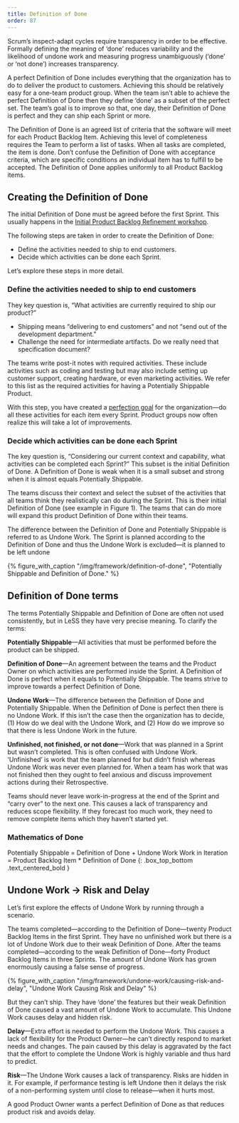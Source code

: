 ```yaml
---
title: Definition of Done
order: 87
---
```


Scrum’s inspect-adapt cycles require transparency in order to be effective. Formally defining the meaning of ‘done’ reduces variability and the likelihood of undone work and measuring progress unambiguously (‘done’ or ‘not done’) increases transparency.

A perfect Definition of Done includes everything that the organization has to do to deliver the product to customers. Achieving this should be relatively easy for a one-team product group. When the team isn’t able to achieve the perfect Definition of Done then they define ‘done’ as a subset of the perfect set. The team’s goal is to improve so that, one day, their Definition of Done is perfect and they can ship each Sprint or more.

The Definition of Done is an agreed list of criteria that the software will meet for each Product Backlog Item. Achieving this level of completeness requires the Team to perform a list of tasks. When all tasks are completed, the item is done. Don’t confuse the Definition of Done with acceptance criteria, which are specific conditions an individual item has to fulfill to be accepted. The Definition of Done applies uniformly to all Product Backlog items.

## Creating the Definition of Done

The initial Definition of Done must be agreed before the first Sprint. This usually happens in the [Initial Product Backlog Refinement workshop](initial-product-backlog-refinement.html).

The following steps are taken in order to create the Definition of Done:
* Define the activities needed to ship to end customers.
* Decide which activities can be done each Sprint.

Let’s explore these steps in more detail.

### Define the activities needed to ship to end customers

They key question is, “What activities are currently required to ship our product?”

* Shipping means “delivering to end customers” and not “send out of the development department.”
* Challenge the need for intermediate artifacts. Do we really need that specification document?

The teams write post-it notes with required activities. These include activities such as coding and testing but may also include setting up customer support, creating hardware, or even marketing activities. We refer to this list as the required activities for having a Potentially Shippable Product.

With this step, you have created a [perfection goal](../principles/continuous-improvement-towards-perfection.html) for the organization—do all these activities for each item every Sprint. Product groups now often realize this will take a lot of improvements.

### Decide which activities can be done each Sprint

The key question is, “Considering our current context and capability, what activities can be completed each Sprint?” This subset is the initial Definition of Done. A Definition of Done is weak when it is a small subset and strong when it is almost equals Potentially Shippable.

The teams discuss their context and select the subset of the activities that all teams think they realistically can do during the Sprint. This is their initial Definition of Done (see example in Figure 1). The teams that can do more will expand this product Definition of Done within their teams.

The difference between the Definition of Done and Potentially Shippable is referred to as Undone Work. The Sprint is planned according to the Definition of Done and thus the Undone Work is excluded—it is planned to be left undone

<div>
  {% figure_with_caption "/img/framework/definition-of-done", "Potentially Shippable and Definition of Done." %}
</div>

## Definition of Done terms

The terms Potentially Shippable and Definition of Done are often not used consistently, but in LeSS they have very precise meaning. To clarify the terms:

**Potentially Shippable**—All activities that must be performed before the product can be shipped.

**Definition of Done**—An agreement between the teams and the Product Owner on which activities are performed inside the Sprint. A Definition of Done is perfect when it equals to Potentially Shippable. The teams strive to improve towards a perfect Definition of Done.

**Undone Work**—The difference between the Definition of Done and Potentially Shippable. When the Definition of Done is perfect then there is no Undone Work. If this isn’t the case then the organization has to decide, (1) How do we deal with the Undone Work, and (2) How do we improve so that there is less Undone Work in the future.

**Unfinished, not finished, or not done**—Work that was planned in a Sprint but wasn’t completed. This is often confused with Undone Work. ‘Unfinished’ is work that the team planned for but didn’t finish whereas Undone Work was never even planned for. When a team has work that was not finished then they ought to feel anxious and discuss improvement actions during their Retrospective.

Teams should never leave work-in-progress at the end of the Sprint and “carry over” to the next one. This causes a lack of transparency and reduces scope flexibility. If they forecast too much work, they need to remove complete items which they haven’t started yet.

### Mathematics of Done

Potentially Shippable = Definition of Done + Undone Work
Work in Iteration = Product Backlog Item * Definition of Done
{: .box_top_bottom  .text_centered_bold }

## Undone Work -> Risk and Delay

Let’s first explore the effects of Undone Work by running through a scenario.

The teams completed—according to the Definition of Done—twenty Product Backlog Items in the first Sprint. They have no unfinished work but there is a lot of Undone Work due to their weak Definition of Done. After the teams completed—according to the weak Definition of Done—forty Product Backlog Items in three Sprints. The amount of Undone Work has grown enormously causing a false sense of progress.

<div>
  {% figure_with_caption "/img/framework/undone-work/causing-risk-and-delay", "Undone Work Causing Risk and Delay" %}
</div>

But they can’t ship. They have ‘done’ the features but their weak Definition of Done caused a vast amount of Undone Work to accumulate. This Undone Work causes delay and hidden risk.

**Delay**—Extra effort is needed to perform the Undone Work. This causes a lack of flexibility for the Product Owner—he can’t directly respond to market needs and changes. The pain caused by this delay is aggravated by the fact that the effort to complete the Undone Work is highly variable and thus hard to predict.

**Risk**—The Undone Work causes a lack of transparency. Risks are hidden in it. For example, if performance testing is left Undone then it delays the risk of a non-performing system until close to release—when it hurts most.

A good Product Owner wants a perfect Definition of Done as that reduces product risk and avoids delay.

